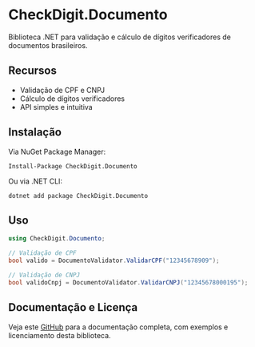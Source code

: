 # CheckDigit.Documento

Biblioteca .NET para validação e cálculo de dígitos verificadores de documentos brasileiros.

## Recursos

- Validação de CPF e CNPJ
- Cálculo de dígitos verificadores
- API simples e intuitiva

## Instalação

Via NuGet Package Manager:

```
Install-Package CheckDigit.Documento
```

Ou via .NET CLI:

```
dotnet add package CheckDigit.Documento
```

## Uso

```csharp
using CheckDigit.Documento;

// Validação de CPF
bool valido = DocumentoValidator.ValidarCPF("12345678909");

// Validação de CNPJ
bool validoCnpj = DocumentoValidator.ValidarCNPJ("12345678000195");
```

## Documentação e Licença

Veja este [GitHub](https://github.com/marcoshidalgonunes/CheckDigit.Documento) para a documentação completa, com exemplos e licenciamento desta biblioteca.
